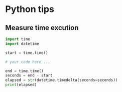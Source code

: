 # Python tips

## Measure time excution

```python
import time
import datetime

start = time.time()

# your code here ...

end = time.time()
seconds = end - start
elapsed = str(datetime.timedelta(seconds=seconds))
print(elapsed)
```
